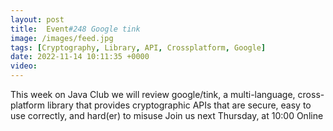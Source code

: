```yaml
---
layout: post
title:  Event#248 Google tink
image: /images/feed.jpg
tags: [Cryptography, Library, API, Crossplatform, Google]
date: 2022-11-14 10:11:35 +0000
video: 
---
```


This week on Java Club we will review google/tink, a multi-language, cross-platform library that provides cryptographic APIs that are secure, easy to use correctly, and hard(er) to misuse
Join us next Thursday, at 10:00 Online
